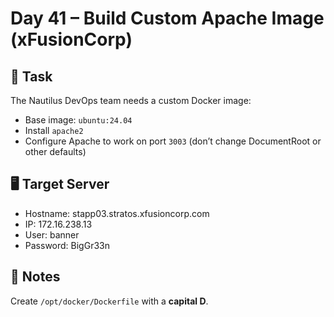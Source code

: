 # Day 41 – Build Custom Apache Image (xFusionCorp)

## 🔧 Task

The Nautilus DevOps team needs a custom Docker image:

- Base image: `ubuntu:24.04`
- Install `apache2`
- Configure Apache to work on port `3003` (don’t change DocumentRoot or other defaults)

## 🖥️ Target Server

- Hostname: stapp03.stratos.xfusioncorp.com
- IP: 172.16.238.13
- User: banner
- Password: BigGr33n

## 📌 Notes

Create `/opt/docker/Dockerfile` with a **capital D**.
